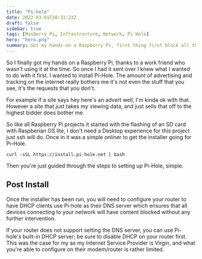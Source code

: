 ```yaml
---
title: "Pi-hole"
date: 2022-03-01T20:33:23Z
draft: false
sidebar: true
tags: [Rasberry Pi, Infrastructure, Network, Pi Hole]
hero: "hero.png"
summary: Got my hands on a Raspberry Pi, first thing first block all the advertisements.
---
```


So I finally got my hands on a Raspberry Pi, thanks to a work friend who wasn't using it at the time. So once I had it sent over I knew what I wanted to do with it first. I wanted to install Pi-Hole. The amount of advertising and tracking on the internet really bothers me it's not even the stuff that you see, it's the requests that you don't.

For example if a site says hey here's an advert well, I'm kinda ok with that. However a site that just takes my viewing data, and just sells that off to the highest bidder does bother me.

So like all Raspberry Pi projects it started with the flashing of an SD card with Raspberian OS lite, I don't need a Desktop experience for this project just ssh will do. Once in it was a simple onliner to get the installer going for Pi-Hole.

```console
curl -sSL https://install.pi-hole.net | bash
```

Then you're just guided through the steps to setting up Pi-Hole, simple.

## Post Install

Once the installer has been run, you will need to configure your router to have DHCP clients use Pi-hole as their DNS server which ensures that all devices connecting to your network will have content blocked without any further intervention.

If your router does not support setting the DNS server, you can use Pi-hole's built-in DHCP server; be sure to disable DHCP on your router first. This was the case for my as my Internet Service Provider is Virgin, and what you're able to configure on their modem/router is rather limited.
